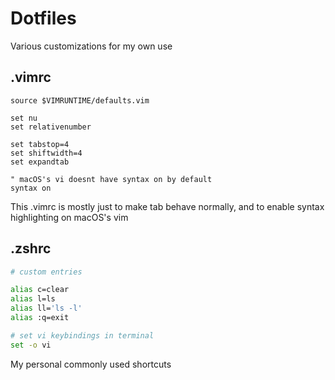 # Dotfiles
Various customizations for my own use

## .vimrc
```vim
source $VIMRUNTIME/defaults.vim

set nu
set relativenumber

set tabstop=4
set shiftwidth=4
set expandtab

" macOS's vi doesnt have syntax on by default
syntax on
```
This .vimrc is mostly just to make tab behave normally, and to enable syntax highlighting on macOS's vim

## .zshrc
```sh
# custom entries

alias c=clear
alias l=ls
alias ll='ls -l'
alias :q=exit

# set vi keybindings in terminal
set -o vi
```
My personal commonly used shortcuts
